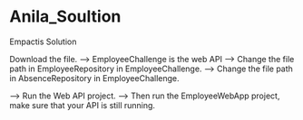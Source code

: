 # Anila_Soultion
Empactis Solution

Download the file.
--> EmployeeChallenge is the web API
--> Change the file path in EmployeeRepository in EmployeeChallenge.
--> Change the file path in AbsenceRepository in EmployeeChallenge.

--> Run the Web API project.
--> Then run the EmployeeWebApp project, make sure that your API is still running.
